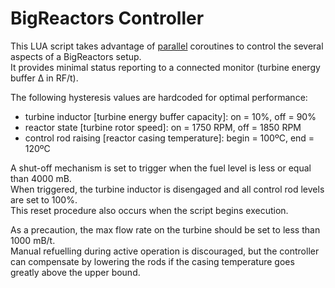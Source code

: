 BigReactors Controller
======================
This LUA script takes advantage of [parallel](http://www.computercraft.info/wiki/Parallel_(API)) coroutines to control the several aspects of a BigReactors setup.  
It provides minimal status reporting to a connected monitor (turbine energy buffer &Delta; in RF/t).

The following hysteresis values are hardcoded for optimal performance:
- turbine inductor [turbine energy buffer capacity]: on = 10%, off = 90%
- reactor state [turbine rotor speed]: on = 1750 RPM, off = 1850 RPM
- control rod raising [reactor casing temperature]: begin = 100ºC, end = 120ºC

A shut-off mechanism is set to trigger when the fuel level is less or equal than 4000 mB.  
When triggered, the turbine inductor is disengaged and all control rod levels are set to 100%.  
This reset procedure also occurs when the script begins execution.

As a precaution, the max flow rate on the turbine should be set to less than 1000 mB/t.  
Manual refuelling during active operation is discouraged, but the controller can compensate by lowering the rods if the casing temperature goes greatly above the upper bound.
